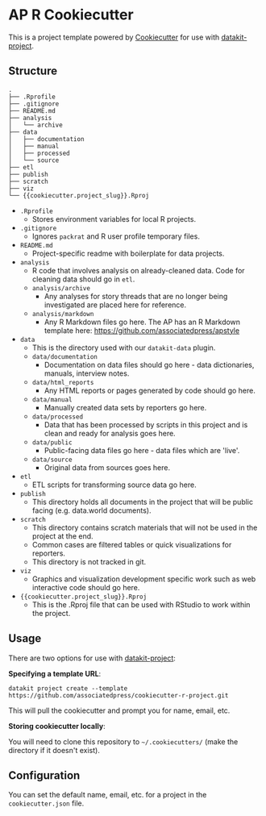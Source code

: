 # AP R Cookiecutter

This is a project template powered by [Cookiecutter](https://github.com/cookiecutter/cookiecutter) for use with [datakit-project](https://github.com/associatedpress/datakit-project/).

## Structure

```
.
├── .Rprofile
├── .gitignore
├── README.md
├── analysis
│   └── archive
├── data
│   ├── documentation
│   ├── manual
│   ├── processed
│   └── source
├── etl
├── publish
├── scratch
├── viz
└── {{cookiecutter.project_slug}}.Rproj
```

- `.Rprofile`
  - Stores environment variables for local R projects.
- `.gitignore`
  - Ignores `packrat` and R user profile temporary files.
- `README.md`
  - Project-specific readme with boilerplate for data projects.
- `analysis`
  - R code that involves analysis on already-cleaned data. Code for cleaning data should go in `etl`.
  - `analysis/archive`
    - Any analyses for story threads that are no longer being investigated are placed here for reference.
  - `analysis/markdown`
    - Any R Markdown files go here. The AP has an R Markdown template here: https://github.com/associatedpress/apstyle
- `data`
  - This is the directory used with our `datakit-data` plugin.
  - `data/documentation`
    - Documentation on data files should go here - data dictionaries, manuals, interview notes.
  - `data/html_reports`
    - Any HTML reports or pages generated by code should go here.
  - `data/manual`
    - Manually created data sets by reporters go here.
  - `data/processed`
    - Data that has been processed by scripts in this project and is clean and ready for analysis goes here.
  - `data/public`
    - Public-facing data files go here - data files which are 'live'.
  - `data/source`
    - Original data from sources goes here.
- `etl`
  - ETL scripts for transforming source data go here.
- `publish`
  - This directory holds all documents in the project that will be public facing (e.g. data.world documents).
- `scratch`
  - This directory contains scratch materials that will not be used in the project at the end.
  - Common cases are filtered tables or quick visualizations for reporters.
  - This directory is not tracked in git.
- `viz`
  - Graphics and visualization development specific work such as web interactive code should go here.
- `{{cookiecutter.project_slug}}.Rproj`
  - This is the .Rproj file that can be used with RStudio to work within the project.

## Usage

There are two options for use with [datakit-project](https://github.com/associatedpress/datakit-project/):

**Specifying a template URL**:

`datakit project create --template https://github.com/associatedpress/cookiecutter-r-project.git`

This will pull the cookiecutter and prompt you for name, email, etc.

**Storing cookiecutter locally**:

You will need to clone this repository to `~/.cookiecutters/` (make the directory if it doesn't exist).

## Configuration

You can set the default name, email, etc. for a project in the `cookiecutter.json` file.
